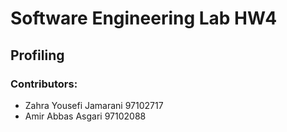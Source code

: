# Software Engineering Lab HW4

## Profiling

### Contributors:
- Zahra Yousefi Jamarani 97102717
- Amir Abbas Asgari 97102088

